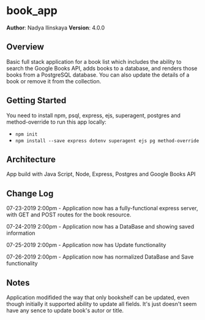 # book_app

**Author**: Nadya Ilinskaya
**Version**: 4.0.0 

## Overview
Basic full stack application for a book list which includes the ability to search the Google Books API, adds books to a database, and renders those books from a PostgreSQL database. You can also update the details of a book or remove it from the collection.

## Getting Started
You need to install npm, psql, express, ejs, superagent, postgres and method-override to run this app locally: 

* ```npm init```
* ```npm install --save express dotenv superagent ejs pg method-override```


## Architecture
App build with Java Script, Node, Express, Postgres and Google Books API


## Change Log
07-23-2019 2:00pm - Application now has a fully-functional express server, with GET and POST routes for the book resource.

07-24-2019 2:00pm - Application now has a DataBase and showing saved information

07-25-2019 2:00pm - Application now has Update functionality

07-26-2019 2:00pm - Application now has normalized DataBase and Save functionality

## Notes
Application modifided the way that only bookshelf can be updated, even though initially it supported ability to update all fields. It's just doesn't seem have any sence to update book's autor or title.